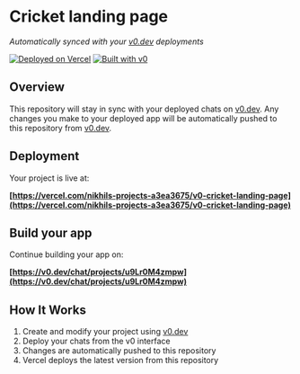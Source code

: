 # Cricket landing page

*Automatically synced with your [v0.dev](https://v0.dev) deployments*

[![Deployed on Vercel](https://img.shields.io/badge/Deployed%20on-Vercel-black?style=for-the-badge&logo=vercel)](https://vercel.com/nikhils-projects-a3ea3675/v0-cricket-landing-page)
[![Built with v0](https://img.shields.io/badge/Built%20with-v0.dev-black?style=for-the-badge)](https://v0.dev/chat/projects/u9Lr0M4zmpw)

## Overview

This repository will stay in sync with your deployed chats on [v0.dev](https://v0.dev).
Any changes you make to your deployed app will be automatically pushed to this repository from [v0.dev](https://v0.dev).

## Deployment

Your project is live at:

**[https://vercel.com/nikhils-projects-a3ea3675/v0-cricket-landing-page](https://vercel.com/nikhils-projects-a3ea3675/v0-cricket-landing-page)**

## Build your app

Continue building your app on:

**[https://v0.dev/chat/projects/u9Lr0M4zmpw](https://v0.dev/chat/projects/u9Lr0M4zmpw)**

## How It Works

1. Create and modify your project using [v0.dev](https://v0.dev)
2. Deploy your chats from the v0 interface
3. Changes are automatically pushed to this repository
4. Vercel deploys the latest version from this repository